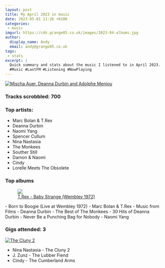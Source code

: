 ```yaml
---
layout: post
title: My April 2023 in music
date: 2023-05-01 11:26 +0100
categories:
 - music
imgurl: https://cdn.grange85.co.uk/images/2023-04-albums.jpg
author:
  display_name: Andy
  email: andy@grange85.co.uk
tags:
 - stats
excerpt: |
  Quick summary and stats about the music I listened to in April 2023.
  #Music #LastFM #Listening #NowPlaying
---
```

<a data-flickr-embed="true" href="https://www.flickr.com/photos/35255697@N03/4437612786/in/photolist-2mSsLGK-2mSj2PP-2mSsLH1-7L8VFh-2najDeR-L4bf3N-hBMQX-QuFygk-2eg2k3k-6pvHxD-sfF98z-4u6JRn/" title="Mischa Auer, Deanna Durbin and Adolphe Menjou"><img src="https://live.staticflickr.com/4044/4437612786_7bc00b6cf6_c.jpg" alt="Mischa Auer, Deanna Durbin and Adolphe Menjou"/></a>
### Tracks scrobbled: 700

### Top artists:
 - Marc Bolan & T.Rex
 - Deanna Durbin
 - Naomi Yang
 - Spencer Cullum
 - Nina Nastasia
 - The Monkees
 - Souther Still
 - Damon & Naomi
 - Cindy
 - Lorelle Meets The Obsolete

### Top albums
<div class="text-center">
  <figure class="figure w-100">
    <a href="https://www.youtube.com/watch?v=Y-pKYc6mYdw">
        <img src="https://img.youtube.com/vi/Y-pKYc6mYdw/sddefault.jpg" class="img-fluid opacity-3h4 mx-auto" />
    <figcaption class="figure-caption text-right">
    T.Rex - Baby Strange (Wembley 1972)
    </figcaption>
    </a>
  </figure>
</div>
 - Born to Boogie (Live at Wembley 1972) - Marc Bolan & T.Rex
 - Music from Films - Deanna Durbin
 - The Best of The Monkees
 - 30 Hits of Deanna Durbin
 - Never Be a Punching Bag for Nobody - Naomi Yang

### Gigs attended: 3
<a data-flickr-embed="true" href="https://www.flickr.com/photos/grange85/52805550554/in/datetaken-public/" title="The Cluny 2"><img src="https://live.staticflickr.com/65535/52805550554_ba06c159ce_c.jpg" alt="The Cluny 2"/></a>
 - Nina Nastasia - The Cluny 2
 - J. Zunz - The Lubber Fiend
 - Cindy - The Cumberland Arms



